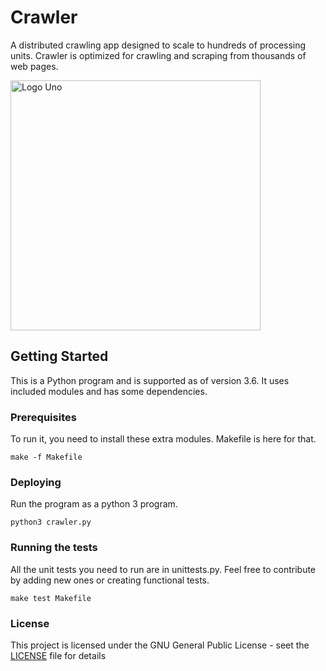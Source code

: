 # Crawler


A distributed crawling app designed to scale to hundreds of processing units.
Crawler is optimized for crawling and scraping from thousands of web pages.

<img src=“http://paratey.com/img/posts/crawler-architecture.svg” alt="Logo Uno" width="400px"/>

## Getting Started

This is a Python program and is supported as of version 3.6. It uses included modules and has some dependencies.

### Prerequisites

To run it, you need to install these extra modules. Makefile is here for that.
```
make -f Makefile
```

### Deploying
Run the program as a python 3 program.
```
python3 crawler.py
```

### Running the tests

All the unit tests you need to run are in unittests.py. Feel free to contribute by adding new ones or creating functional tests.
```
make test Makefile
```

### License
This project is licensed under the GNU General Public License - seet the [LICENSE](LICENSE) file for details

